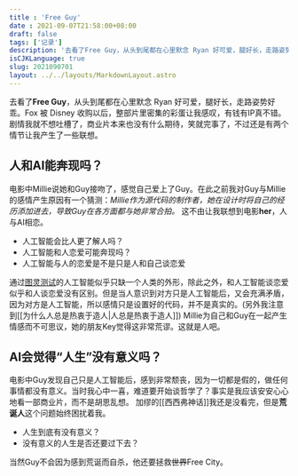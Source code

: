 ```yaml
---
title : 'Free Guy'
date : 2021-09-07T21:58:00+08:00
draft: false
tags: ['记录']
description: '去看了Free Guy，从头到尾都在心里默念 Ryan 好可爱，腿好长，走路姿势好乖。Fox 被 Disney 收购以后，整部片里密集的彩蛋让我感叹，有钱有IP真不错。剧情我就不想吐槽了，商业片本来也没有什么期待，笑就完事了，不过还是有两个情节让我产生了一些联想。'
isCJKLanguage: true
slug: 2021090701
layout: ../../layouts/MarkdownLayout.astro
---
```

去看了**Free Guy**，从头到尾都在心里默念 Ryan 好可爱，腿好长，走路姿势好乖。Fox 被 Disney 收购以后，整部片里密集的彩蛋让我感叹，有钱有IP真不错。剧情我就不想吐槽了，商业片本来也没有什么期待，笑就完事了，不过还是有两个情节让我产生了一些联想。

## 人和AI能奔现吗？

电影中Millie说她和Guy接吻了，感觉自己爱上了Guy。在此之前我对Guy与Millie的感情产生原因有一个猜测：*Millie作为源代码的制作者，她在设计时将自己的经历添加进去，导致Guy在各方面都与她非常合拍。* 这不由让我联想到电影**her**，人与AI相恋。

- 人工智能会比人更了解人吗？
- 人工智能和人恋爱可能奔现吗？
- 人工智能与人的恋爱是不是只是人和自己谈恋爱

通过[图灵测试](https://g.co/kgs/6A9jhL)的人工智能似乎只缺一个人类的外形，除此之外，和人工智能谈恋爱似乎和人谈恋爱没有区别。但是当人意识到对方只是人工智能后，又会充满矛盾，因为对方是人工智能，所以感情只是设置好的代码，并不是真实的。(另外我注意到[[为什么人总是热衷于造人|人总是热衷于造人]])
Millie为自己和Guy在一起产生情感而不可思议，她的朋友Key觉得这非常荒谬。这就是人吧。

## AI会觉得“人生”没有意义吗？

电影中Guy发现自己只是人工智能后，感到非常颓丧，因为一切都是假的，做任何事情都没有意义。当时我心中一喜，难道要开始谈哲学了？事实是我应该安安心心地看一部商业片，而不是胡思乱想。
加缪的[[西西弗神话]]我还是没看完，但是**荒诞人**这个问题始终困扰着我。

- 人生到底有没有意义？
- 没有意义的人生是否还要过下去？

当然Guy不会因为感到荒诞而自杀，他还要拯救~~世界~~Free City。
